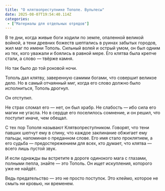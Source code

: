 ```yaml
---
title: "О клятвопреступнике Тополе. Вульпесы"
date: 2025-08-07T19:54:40.114Z
categories:
 - ["Материалы для отдельных отрядов"]
---
```


В те дни, когда живые боги ходили по земле, опаленной великой войной, а
тени древних божеств шептались в руинах забытых городов, жил маг по
имени Тополь. Сильный волей и острый умом, он был одним из тех, кого
уважали и боялись в равной мере. Его клятва была крепче стали, а слово —
твёрже камня.

Но так было до той роковой ночи.

Тополь дал клятву, заверенную самими богами, что совершит великое дело.
Но в самый отчаянный миг, когда его слово должно было исполниться,
Тополь дрогнул.

Он отступил.

Не страх сломал его — нет, он был храбр. Не слабость — ибо сила его
магии не угасла. Но в сердце его поселилось сомнение, и он решил, что
поступит иначе, чем обещал.

С тех пор Тополя называют Клятвопреступником. Говорят, что тени павших
шепчут ему в спину, что каждое заклинание обжигает ему пальцы, напоминая
о преданном слове. Его имя стало проклятием, а его судьба —
предостережением для всех, кто думает, что клятва — всего лишь пустой
звук.

И если однажды вы встретите в дороге одинокого мага с глазами, полными
пепла, знайте — это Тополь. Он ищет искупления, которого уже не найдёт.

Ведь предательство — это не просто поступок. Это клеймо, которое не
смыть ни кровью, ни временем.
